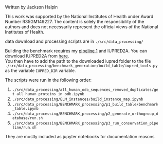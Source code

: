 Written by Jackson Halpin <br>

This work was supported by the National Institutes of Health under Award Number R35GM149227. The content is solely the responsibility of the authors and does not necessarily represent the official views of the National Institutes of Health.

data download and processing scripts are in `./src/data_processing/`<br>

Building the benchmark requires my [pipeline 1](https://github.com/jacksonh1/orthogroup_generation) and IUPRED2A. You can download IUPRED2A from [here](https://iupred2a.elte.hu/download_new).<br>
You then have to add the path to the downloaded iupred folder to the file `./src/data_processing/benchmark_generation/build_table/iupred_tools.py` as the variable `IUPRED_DIR` variable.<br>


The scripts were run in the following order:
1. `./src/data_processing/all_human_odb_sequences_removed_duplicates/get_all_human_proteins_in_odb.ipynb`
2. `./src/data_processing/ELM_instances/build_instance_map.ipynb`
3. `./src/data_processing/BENCHMARK_processing/p1_build_table/benchmark_table.ipynb`
4. `./src/data_processing/BENCHMARK_processing/p2_generate_orthogroup_database/run.sh`
5. `./src/data_processing/BENCHMARK_processing/p3_run_conservation_pipeline/run.sh`


They are mostly included as jupyter notebooks for documentation reasons
